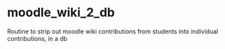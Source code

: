 moodle_wiki_2_db
================

Routine to strip out moodle wiki contributions from students into individual contributions, in a db
